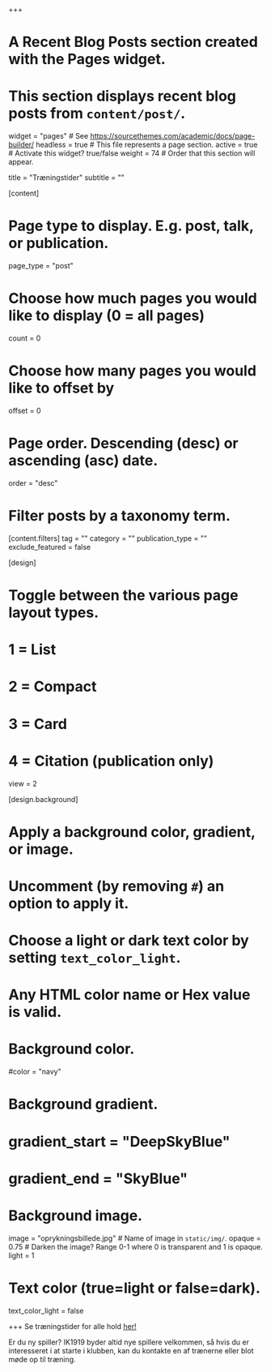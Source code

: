 +++
# A Recent Blog Posts section created with the Pages widget.
# This section displays recent blog posts from `content/post/`.

widget = "pages"  # See https://sourcethemes.com/academic/docs/page-builder/
headless = true  # This file represents a page section.
active = true  # Activate this widget? true/false
weight = 74  # Order that this section will appear.

title = "Træningstider"
subtitle = ""

[content]
  # Page type to display. E.g. post, talk, or publication.
  page_type = "post"
  
  # Choose how much pages you would like to display (0 = all pages)
  count = 0
  
  # Choose how many pages you would like to offset by
  offset = 0

  # Page order. Descending (desc) or ascending (asc) date.
  order = "desc"

  # Filter posts by a taxonomy term.
  [content.filters]
    tag = ""
    category = ""
    publication_type = ""
    exclude_featured = false
  
[design]
  # Toggle between the various page layout types.
  #   1 = List
  #   2 = Compact
  #   3 = Card
  #   4 = Citation (publication only)
  view = 2

[design.background]
  # Apply a background color, gradient, or image.
  #   Uncomment (by removing `#`) an option to apply it.
  #   Choose a light or dark text color by setting `text_color_light`.
  #   Any HTML color name or Hex value is valid.

  # Background color.
  #color = "navy"
  
  # Background gradient.
  # gradient_start = "DeepSkyBlue"
  # gradient_end = "SkyBlue"
  
  # Background image.
  image = "oprykningsbillede.jpg"  # Name of image in `static/img/`.
  opaque = 0.75  # Darken the image? Range 0-1 where 0 is transparent and 1 is opaque.
  light = 1

  # Text color (true=light or false=dark).
  text_color_light = false
  
+++
Se træningstider for alle hold [her!](img/tider.jpg)
<p>
Er du ny spiller? IK1919 byder altid nye spillere velkommen, så hvis du er interesseret i at starte i klubben, kan du kontakte en af trænerne eller blot møde op til træning.
</p>
</div>